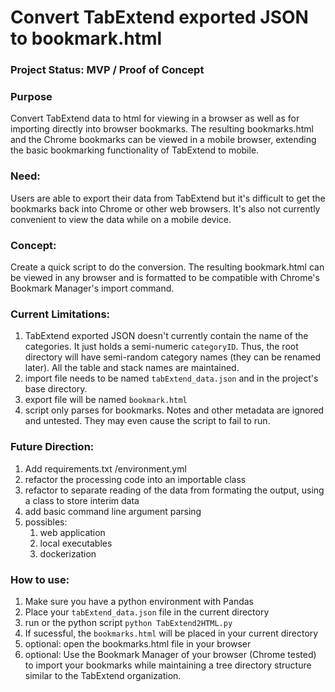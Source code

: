 # Convert TabExtend exported JSON to bookmark.html

### Project Status: MVP / Proof of Concept

### Purpose
Convert TabExtend data to html for viewing in a browser as well as for importing directly into browser bookmarks.  The resulting bookmarks.html and the Chrome bookmarks can be viewed in a mobile browser, extending the basic bookmarking functionality of TabExtend to mobile.

### Need:
Users are able to export their data from TabExtend but it's difficult to get the bookmarks back into Chrome or other web browsers.  It's also not currently convenient to view the data while on a mobile device.

### Concept: 
Create a quick script to do the conversion. The resulting bookmark.html can be viewed in any browser and is formatted to be compatible with Chrome's Bookmark Manager's import command.

### Current Limitations:
1. TabExtend exported JSON doesn't currently contain the name of the categories. It just holds a semi-numeric `categoryID`. Thus, the root directory will have semi-random category names (they can be renamed later). All the table and stack names are maintained.
2. import file needs to be named `tabExtend_data.json` and in the project's base directory.
3. export file will be named `bookmark.html`
4. script only parses for bookmarks. Notes and other metadata are ignored and untested.  They may even cause the script to fail to run.

### Future Direction:
1. Add requirements.txt /environment.yml
2. refactor the processing code into an importable class
3. refactor to separate reading of the data from formating the output, using a class to store interim data
4. add basic command line argument parsing
5. possibles:
   1. web application
   2. local executables
   3. dockerization

### How to use:
1. Make sure you have a python environment with Pandas
2. Place your `tabExtend_data.json` file in the current directory
3. run or the python script `python TabExtend2HTML.py`
4. If sucessful, the `bookmarks.html` will be placed in your current directory
5. optional: open the bookmarks.html file in your browser
6. optional: Use the Bookmark Manager of your browser (Chrome tested) to import your bookmarks while maintaining a tree directory structure similar to the TabExtend organization.